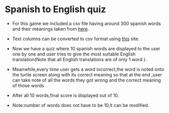 # Spanish to English quiz

* For this game we included a csv file having around 300 spanish words and their meanings taken from [here](https://spanishwithtati.com/1000-spanish-words/).

* Text columns can be converted to csv format using [this](https://onlinecsvtools.com/convert-text-to-csv) site.

* Now we have a quiz where 10 spanish words are displayed to the user one by one and user tries to give the most suitable English translation(Note that all English translations are  of only 1 word ).

* Meanwhile,every time user gets a word incorrect,the word is noted onto the turtle screen along with its correct meaning so that at the end ,user can take note of all the words they got wrong and the correct meaning of those words

* After all 10 words,final score is displayed out of 10.

* Note:number of words does not have to be 10,it can be modified.